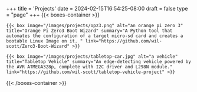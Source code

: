 +++
title = 'Projects'
date = 2024-02-15T16:54:25-08:00
draft = false
type = "page"
+++
{{< boxes-container >}}

    {{< box image="/images/projects/opz3.png" alt="an orange pi zero 3" title="Orange Pi Zero3 Boot Wizard" summary="A Python tool that automates the configuration of a target micro-sd card and creates a bootable Linux Image on it. " link="https://github.com/wil-scott/Zero3-Boot-Wizard" >}}

    {{< box image="/images/projects/tabletop-car.jpg" alt="a vehicle" title="Tabletop Vehicle" summary="An edge-detecting vehicle powered by the AVR ATMEGA328p, complete with I2C driver and L298N module." link="https://github.com/wil-scott/tabletop-vehicle-project" >}}



{{< /boxes-container >}}
